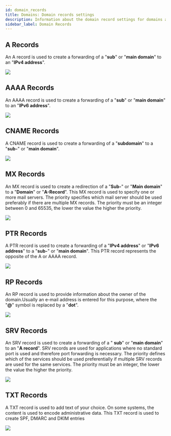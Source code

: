 ```yaml
---
id: domain_records
title: Domains: Domain records settings
description: Information about the domain record settings for domains at ZAP-Hosting - ZAP-Hosting.com documentation
sidebar_label: Domain Records
---
```


## A Records

An A record is used to create a forwarding of a "**sub**" or "**main domain**" to an "**IPv4 address**".

![](https://screensaver01.zap-hosting.com/index.php/s/mm44LnR8padFj6E/preview)

## AAAA Records

An AAAA record is used to create a forwarding of a "**sub**" or "**main domain**" to an "**IPv6 address**".

![](https://screensaver01.zap-hosting.com/index.php/s/47LnxDqDdyGeQf2/preview)

## CNAME Records

A CNAME record is used to create a forwarding of a "**subdomain**" to a "**sub-**" or "**main domain**".

![](https://screensaver01.zap-hosting.com/index.php/s/riXPEkoxYqFfxxb/preview)

## MX Records

An MX record is used to create a redirection of a "**Sub-**" or "**Main domain**" to a "**Domain**" or "**A-Record**". This MX record is used to specify one or more mail servers. The priority specifies which mail server should be used preferably if there are multiple MX records. The priority must be an integer between 0 and 65535, the lower the value the higher the priority.

![](https://screensaver01.zap-hosting.com/index.php/s/NZGPmfRiZDzcJs5/preview)

## PTR Records

A PTR record is used to create a forwarding of a "**IPv4 address**" or "**IPv6 address**" to a "**sub-**" or "**main domain**". This PTR record represents the opposite of the A or AAAA record.

![](https://screensaver01.zap-hosting.com/index.php/s/yptdn4MK5RD8GLE/preview)

## RP Records

An RP record is used to provide information about the owner of the domain.Usually an e-mail address is entered for this purpose, where the "**@**" symbol is replaced by a "**dot**".

![](https://screensaver01.zap-hosting.com/index.php/s/7jFDboQwfdbpZtw/preview)

## SRV Records

An SRV record is used to create a forwarding of a " **sub**" or "**main domain**" to an "**A record**". 
SRV records are used for applications where no standard port is used and therefore port forwarding is necessary.
The priority defines which of the services should be used preferentially if multiple SRV records are used for the same services.
The priority must be an integer, the lower the value the higher the priority.

![](https://screensaver01.zap-hosting.com/index.php/apps/files_sharing/publicpreview/ZAGDC9tAdErrm4E?x=1920&y=562&a=true&file=firefox_Q7FB36BIg2.png&scalingup=0)

## TXT Records

A TXT record is used to add text of your choice. On some systems, the content is used to encode administrative data. This TXT record is used to create SPF, DMARC and DKIM entries

![](https://screensaver01.zap-hosting.com/index.php/s/bSg5gFaNgzgpMC3/preview)
